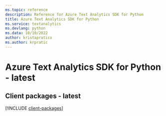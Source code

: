```yaml
---
ms.topic: reference
description: Reference for Azure Text Analytics SDK for Python
title: Azure Text Analytics SDK for Python
ms.service: textanalytics
ms.devlang: python
ms.data: 10/10/2022
author: kristapratico
ms.author: krpratic
---
```

# Azure Text Analytics SDK for Python - latest

## Client packages - latest
[!INCLUDE [client-packages](text-analytics-client-index.md)]